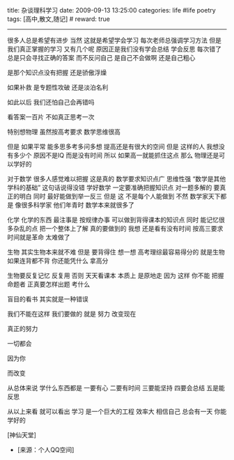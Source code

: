 title: 杂谈理科学习 
date: 2009-09-13 13:25:00
categories: life #life poetry
tags: [高中,散文,随记]  # <!--more-->
reward: true

---

很多人总是希望有进步
当然
这就是希望学会学习
每次老师总强调学习方法
但是
我们真正掌握的学习
又有几个呢
原因正是我们没有学会总结
学会反思
每次错了
总是只会寻找正确的答案
而不反问自己
是自己不会做啊
还是自己粗心

<!--more-->

是那个知识点没有把握
还是骄傲浮燥

如果补救
是专题性攻破
还是淡泊名利

如此以后
我们还怕自己会再错吗

看答案一百片
不如真正思考一次

特别想物理
虽然按高考要求
数学思维很高

但是
如果平常
能多思多考多问多想
提高还是有很大的空间
但是
这样的人
我想没有多少个
原因不是IQ
而是没有时间
所以
如果高一就能抓住这点
那么
物理还是可以学好的


对于数学
很多人感觉难以把握
这是真的
数学要求知识点广
思维性强
“数学是其他学科的基础”
这句话说得没错
学好数学
一定要准确把握知识点
对一题多解的
要真正的明白
同时
最好能做到举一反三
但是
这
不是每个人能做到
不然
数学家天下都是
像很多科学家
他们年青时
数学本来就很多了



化学
化学的东西
最注事是
按规律办事
可以做到背得课本的知识点
同时
能记忆很多杂乱的点
把一个整体上了解
真的要做到的
我想
还是看有没有时间
按高三要求
时间就是革命
太难做了



生物
其实生物本来就不难
但是
要背得住
想一想
高考理综最容易得分的
就是生物
如果连背都不背
你还能凭什么
拿高分

生物要反复记忆
反复用
否则
天天看课本
本质上
是原地走
因为
这样
你不能
把握
命题者
正真要怎样出题
考什么

盲目的看书
其实就是一种错误

我们不能在这样
我们要做的
就是
努力
改变现在

真正的努力

一切都会

因为你

而改变




从总体来说
学什么东西都是
一要有心
二要有时间
三要能坚持
四要会总结
五是能反思

从以上来看
就可以看出
学习
是一个巨大的工程
效率大
相信自己
总会有一天
你能学好的


[神仙天堂]


- [来源：个人QQ空间]

